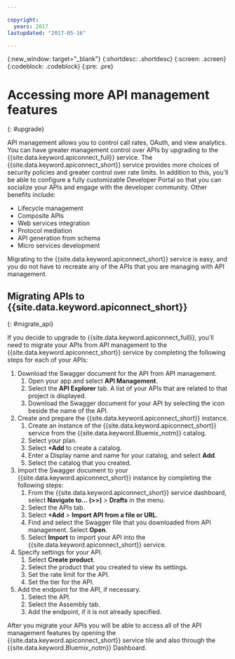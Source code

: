 ```yaml
---

copyright:
  years: 2017
lastupdated: "2017-05-16"

---
```



{:new_window: target="_blank"}
{:shortdesc: .shortdesc}
{:screen: .screen}
{:codeblock: .codeblock}
{:pre: .pre}

# Accessing more API management features
{: #upgrade}

API management allows you to control call rates, OAuth, and view analytics. You can have greater management control over APIs by upgrading to the {{site.data.keyword.apiconnect_full}} service. The {{site.data.keyword.apiconnect_short}} service provides more choices of security policies and greater control over rate limits. In addition to this, you'll be able to configure a fully customizable Developer Portal so that you can socialize your APIs and engage with the developer community. Other benefits include:
* Lifecycle management
* Composite APIs
* Web services integration
* Protocol mediation
* API generation from schema
* Micro services development

Migrating to the {{site.data.keyword.apiconnect_short}} service is easy, and you do not have to recreate any of the APIs that you are managing with API management.

## Migrating APIs to {{site.data.keyword.apiconnect_short}}
{: #migrate_api}

If you decide to upgrade to {{site.data.keyword.apiconnect_full}}, you'll need to migrate your APIs from API management to the {{site.data.keyword.apiconnect_short}} service by completing the following steps for each of your APIs: 

1. Download the Swagger document for the API from API management.
    1. Open your app and select **API Management**.
	2. Select the **API Explorer** tab. A list of your APIs that are related to that project is displayed.
    2. Download the Swagger document for your API by selecting the icon beside the name of the API.
2. Create and prepare the {{site.data.keyword.apiconnect_short}} instance. 
    1. Create an instance of the {{site.data.keyword.apiconnect_short}} service from the {{site.data.keyword.Bluemix_notm}} catalog.
	2. Select your plan.
	3. Select **+Add** to create a catalog.
	4. Enter a Display name and name for your catalog, and select **Add**.
	5. Select the catalog that you created.
3. Import the Swagger document to your {{site.data.keyword.apiconnect_short}} instance by completing the following steps:
	1. From the {{site.data.keyword.apiconnect_short}} service dashboard, select **Navigate to... (>>)** > **Drafts** in the menu.
	2. Select the APIs tab.
	3. Select **+Add** > **Import API from a file or URL**.
	4. Find and select the Swagger file that you downloaded from API management. Select **Open**.
	5. Select **Import** to import your API into the {{site.data.keyword.apiconnect_short}} service.
4. Specify settings for your API.
    1. Select **Create product**.
	2. Select the product that you created to view its settings.
	3. Set the rate limit for the API.
	4. Set the tier for the API.
5. Add the endpoint for the API, if necessary.
    1. Select the API.
	2. Select the Assembly tab.
	3. Add the endpoint, if it is not already specified.
	
 After you migrate your APIs you will be able to access all of the API management features by opening the {{site.data.keyword.apiconnect_short}} service tile and also through the {{site.data.keyword.Bluemix_notm}} Dashboard. 

 
